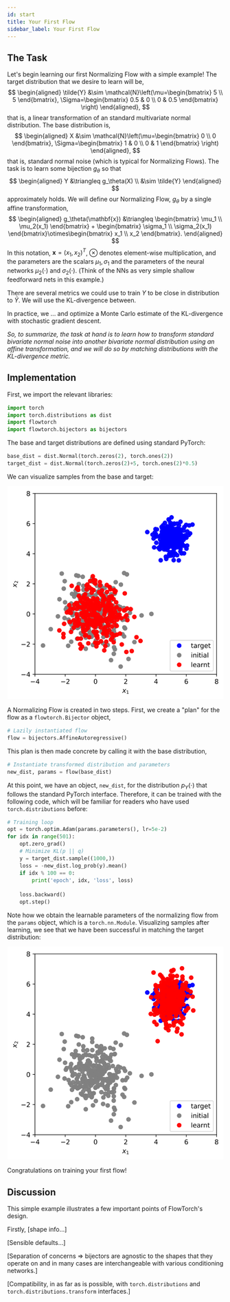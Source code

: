 ```yaml
---
id: start
title: Your First Flow
sidebar_label: Your First Flow
---
```


## The Task
Let's begin learning our first Normalizing Flow with a simple example! The target distribution that we desire to learn will be,
$$
\begin{aligned}
  \tilde{Y} &\sim \mathcal{N}\left(\mu=\begin{bmatrix}
   5 \\
   5
\end{bmatrix}, \Sigma=\begin{bmatrix}
   0.5 & 0 \\
   0 & 0.5
\end{bmatrix} \right)
\end{aligned},
$$
that is, a linear transformation of an standard multivariate normal distribution. The base distribution is,
$$
\begin{aligned}
  X &\sim \mathcal{N}\left(\mu=\begin{bmatrix}
   0 \\
   0
\end{bmatrix}, \Sigma=\begin{bmatrix}
   1 & 0 \\
   0 & 1
\end{bmatrix} \right)
\end{aligned},
$$
that is, standard normal noise (which is typical for Normalizing Flows). The task is to learn some bijection $g_\theta$ so that
$$
\begin{aligned}
  Y &\triangleq g_\theta(X) \\
  &\sim \tilde{Y}
\end{aligned}
$$
approximately holds. We will define our Normalizing Flow, $g_\theta$ by a single affine transformation,
$$
\begin{aligned}
  g_\theta(\mathbf{x}) &\triangleq \begin{bmatrix}
   \mu_1 \\
   \mu_2(x_1)
\end{bmatrix} + \begin{bmatrix}
   \sigma_1 \\
   \sigma_2(x_1)
\end{bmatrix}\otimes\begin{bmatrix}
   x_1 \\
   x_2
\end{bmatrix}.
\end{aligned}
$$
In this notation, $\mathbf{x}=(x_1,x_2)^T$, $\otimes$ denotes element-wise multiplication, and the parameters are the scalars $\mu_1,\sigma_1$ and the parameters of the neural networks $\mu_2(\cdot)$ and $\sigma_2(\cdot)$. (Think of the NNs as very simple shallow feedforward nets in this example.)

There are several metrics we could use to train $Y$ to be close in distribution to $\tilde{Y}$. We will use the KL-divergence between.

In practice, we ... and optimize a Monte Carlo estimate of the KL-divergence with stochastic gradient descent.

*So, to summarize, the task at hand is to learn how to transform standard bivariate normal noise into another bivariate normal distribution using an affine transformation, and we will do so by matching distributions with the KL-divergence metric.*

## Implementation
First, we import the relevant libraries:
```python
import torch
import torch.distributions as dist
import flowtorch
import flowtorch.bijectors as bijectors
```
The base and target distributions are defined using standard PyTorch:
```python
base_dist = dist.Normal(torch.zeros(2), torch.ones(2))
target_dist = dist.Normal(torch.zeros(2)+5, torch.ones(2)*0.5)
```
We can visualize samples from the base and target:
<p align="center">
<img src="/img/bivariate-normal-frame-0.svg" />
</p>

A Normalizing Flow is created in two steps. First, we create a "plan" for the flow as a `flowtorch.Bijector` object,
```python
# Lazily instantiated flow
flow = bijectors.AffineAutoregressive()
```
This plan is then made concrete by calling it with the base distribution,
```python
# Instantiate transformed distribution and parameters
new_dist, params = flow(base_dist)
```
At this point, we have an object, `new_dist`, for the distribution $p_Y(\cdot)$ that follows the standard PyTorch interface. Therefore, it can be trained with the following code, which will be familiar for readers who have used `torch.distributions` before:
```python
# Training loop
opt = torch.optim.Adam(params.parameters(), lr=5e-2)
for idx in range(501):
    opt.zero_grad()
    # Minimize KL(p || q)
    y = target_dist.sample((1000,))
    loss = -new_dist.log_prob(y).mean()
    if idx % 100 == 0:
        print('epoch', idx, 'loss', loss)
        
    loss.backward()
    opt.step()
```
Note how we obtain the learnable parameters of the normalizing flow from the `params` object, which is a `torch.nn.Module`. Visualizing samples after learning, we see that we have been successful in matching the target distribution:
<p align="center">
<img src="/img/bivariate-normal-frame-5.svg" />
</p>
Congratulations on training your first flow!

## Discussion

This simple example illustrates a few important points of FlowTorch's design.

Firstly, [shape info...]

[Sensible defaults...]

[Separation of concerns => bijectors are agnostic to the shapes that they operate on and in many cases are interchangeable with various conditioning networks.]

[Compatibility, in as far as is possible, with `torch.distributions` and `torch.distributions.transform` interfaces.]